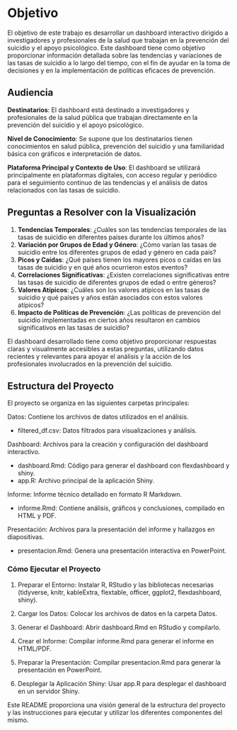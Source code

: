 # Objetivo

El objetivo de este trabajo es desarrollar un dashboard interactivo dirigido a investigadores y profesionales de la salud que trabajan en la prevención del suicidio y el apoyo psicológico. Este dashboard tiene como objetivo proporcionar información detallada sobre las tendencias y variaciones de las tasas de suicidio a lo largo del tiempo, con el fin de ayudar en la toma de decisiones y en la implementación de políticas eficaces de prevención.

## Audiencia

**Destinatarios**: El dashboard está destinado a investigadores y profesionales de la salud pública que trabajan directamente en la prevención del suicidio y el apoyo psicológico.

**Nivel de Conocimiento**: Se supone que los destinatarios tienen conocimientos en salud pública, prevención del suicidio y una familiaridad básica con gráficos e interpretación de datos.

**Plataforma Principal y Contexto de Uso**: El dashboard se utilizará principalmente en plataformas digitales, con acceso regular y periódico para el seguimiento continuo de las tendencias y el análisis de datos relacionados con las tasas de suicidio.

## Preguntas a Resolver con la Visualización

1. **Tendencias Temporales**: ¿Cuáles son las tendencias temporales de las tasas de suicidio en diferentes países durante los últimos años?
2. **Variación por Grupos de Edad y Género**: ¿Cómo varían las tasas de suicidio entre los diferentes grupos de edad y género en cada país?
3. **Picos y Caídas**: ¿Qué países tienen los mayores picos o caídas en las tasas de suicidio y en qué años ocurrieron estos eventos?
4. **Correlaciones Significativas**: ¿Existen correlaciones significativas entre las tasas de suicidio de diferentes grupos de edad o entre géneros?
5. **Valores Atípicos**: ¿Cuáles son los valores atípicos en las tasas de suicidio y qué países y años están asociados con estos valores atípicos?
6. **Impacto de Políticas de Prevención**: ¿Las políticas de prevención del suicidio implementadas en ciertos años resultaron en cambios significativos en las tasas de suicidio?

El dashboard desarrollado tiene como objetivo proporcionar respuestas claras y visualmente accesibles a estas preguntas, utilizando datos recientes y relevantes para apoyar el análisis y la acción de los profesionales involucrados en la prevención del suicidio.

## Estructura del Proyecto

El proyecto se organiza en las siguientes carpetas principales:

Datos: Contiene los archivos de datos utilizados en el análisis.
- filtered_df.csv: Datos filtrados para visualizaciones y análisis.

Dashboard: Archivos para la creación y configuración del dashboard interactivo.
- dashboard.Rmd: Código para generar el dashboard con flexdashboard y shiny.
- app.R: Archivo principal de la aplicación Shiny.

Informe: Informe técnico detallado en formato R Markdown.
- informe.Rmd: Contiene análisis, gráficos y conclusiones, compilado en HTML y PDF.

Presentación: Archivos para la presentación del informe y hallazgos en diapositivas.
- presentacion.Rmd: Genera una presentación interactiva en PowerPoint.

### Cómo Ejecutar el Proyecto

1.	Preparar el Entorno: Instalar R, RStudio y las bibliotecas necesarias 
(tidyverse, knitr, kableExtra, flextable, officer, ggplot2, flexdashboard, shiny).

2.	Cargar los Datos: Colocar los archivos de datos en la carpeta Datos.

3.	Generar el Dashboard: Abrir dashboard.Rmd en RStudio y compilarlo.

4.	Crear el Informe: Compilar informe.Rmd para generar el informe en HTML/PDF.

5.	Preparar la Presentación: Compilar presentacion.Rmd para generar la 
presentación en PowerPoint.

6.	Desplegar la Aplicación Shiny: Usar app.R para desplegar el dashboard en un 
servidor Shiny.

Este README proporciona una visión general de la estructura del proyecto y las 
instrucciones para ejecutar y utilizar los diferentes componentes del mismo.